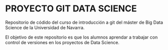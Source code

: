 # PROYECTO GIT DATA SCIENCE

Repositorio de códido del curso de introducción a git del máster de Big Data Science de la Universidad de Navarra.

El objetivo de este repositorio es que los alumnos aprendar a trabajar con control de versiones en los proyectos de Data Science.
